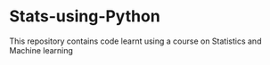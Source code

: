 # Stats-using-Python
This repository contains code learnt using a course on Statistics and Machine learning
